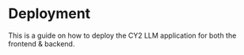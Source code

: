 # Deployment

This is a guide on how to deploy the CY2 LLM application for both the frontend & backend.

#
